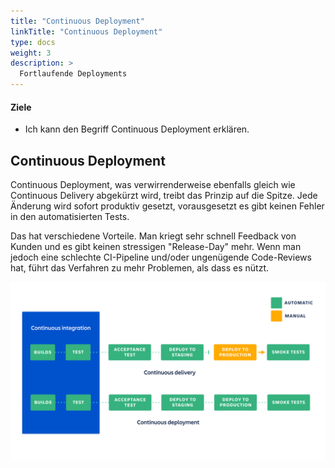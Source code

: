 ```yaml
---
title: "Continuous Deployment"
linkTitle: "Continuous Deployment"
type: docs
weight: 3
description: >
  Fortlaufende Deployments
---
```


#### Ziele

- Ich kann den Begriff Continuous Deployment erklären.

## Continuous Deployment

Continuous Deployment, was verwirrenderweise ebenfalls gleich wie Continuous Delivery abgekürzt wird, treibt das Prinzip auf die Spitze. Jede Änderung wird sofort produktiv gesetzt, vorausgesetzt es gibt keinen Fehler in den automatisierten Tests.

Das hat verschiedene Vorteile. Man kriegt sehr schnell Feedback von Kunden und es gibt keinen stressigen "Release-Day" mehr. Wenn man jedoch eine schlechte CI-Pipeline und/oder ungenügende Code-Reviews hat, führt das Verfahren zu mehr Problemen, als dass es nützt.

![](images/continuous-deployment.png)
